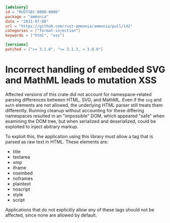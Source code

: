 ```toml
[advisory]
id = "RUSTSEC-0000-0000"
package = "ammonia"
date = "2021-07-08"
url = "https://github.com/rust-ammonia/ammonia/pull/142"
categories = ["format-injection"]
keywords = ["html", "xss"]

[versions]
patched = [">= 3.1.0", ">= 2.1.3, < 3.0.0"]
```

# Incorrect handling of embedded SVG and MathML leads to mutation XSS

Affected versions of this crate did not account for namespace-related parsing
differences between HTML, SVG, and MathML. Even if the `svg` and `math` elements
are not allowed, the underlying HTML parser still treats them differently.
Running cleanup without accounting for these differing namespaces resulted in an "impossible"
DOM, which appeared "safe" when examining the DOM tree, but when serialized and deserialized,
could be exploited to inject abitrary markup.

To exploit this, the application using this library must allow a tag that is parsed as raw text in HTML.
These elements are:

* title
* textarea
* xmp
* iframe
* noembed
* noframes
* plaintext
* noscript
* style
* script

Applications that do not explicitly allow any of these tags should not be affected, since none are allowed by default.

[elements]: https://github.com/servo/html5ever/blob/57eb334c0ffccc6f88d563419f0fbeef6ff5741c/html5ever/src/tree_builder/rules.rs
